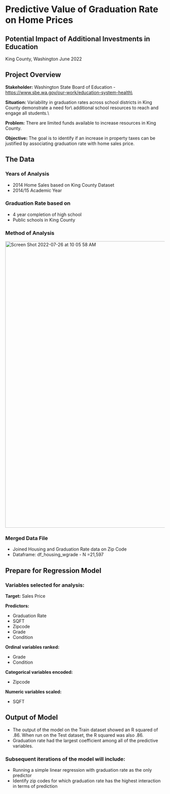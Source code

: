 # Predictive Value of Graduation Rate on Home Prices
## Potential Impact of Additional Investments in Education
King County, Washington
June 2022

## Project Overview
**Stakeholder:** Washington State Board of Education - https://www.sbe.wa.gov/our-work/education-system-health\

**Situation:** Variability in graduation rates across school districts in King County demonstrate a need for\ additional school resources to reach and engage all students.\

**Problem:** There are limited funds available to increase resources in King County.

**Objective:** The goal is to identify if an increase in property taxes can be justified by associating graduation rate with home sales price.

## The Data
### Years of Analysis
- 2014 Home Sales based on King County Dataset 
- 2014/15 Academic Year

### Graduation Rate based on
- 4 year completion of high school
- Public schools in King County

### Method of Analysis
<img width="904" alt="Screen Shot 2022-07-26 at 10 05 58 AM" src="https://user-images.githubusercontent.com/100314469/181028925-6f15161e-f4af-4825-b9e1-9563d508846a.png">

### Merged Data File
- Joined Housing and Graduation Rate data on Zip Code 
- Dataframe: df_housing_wgrade - N =21,597

## Prepare for Regression Model
### Variables selected for analysis:

**Target:** Sales Price 

**Predictors:**
- Graduation Rate
- SQFT
- Zipcode
- Grade
- Condition


**Ordinal variables ranked:**
- Grade
- Condition

**Categorical variables encoded:**
- Zipcode

**Numeric variables scaled:**
- SQFT

## Output of Model
 - The output of the model on the Train dataset showed an R squared of .86. When run on the Test dataset, the R squared was also .86.
 - Graduation rate had the largest coefficient among all of the predictive variables. 

### Subsequent iterations of the model will include:
- Running a simple linear regression with graduation rate as the only predictor
- Identify zip codes for which graduation rate has the highest interaction in terms of prediction
